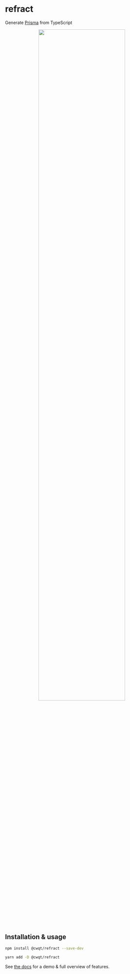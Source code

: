 # refract

Generate [Prisma](https://www.prisma.io) from TypeScript

<div align="center">
  <img src="https://ftp.cass.si/9888e=mw7.png" width="75%" />
</div>

## Installation & usage

```bash
npm install @cwqt/refract --save-dev

yarn add -D @cwqt/refract
```

See [the docs](./docs/docs.md) for a demo & full overview of features.
